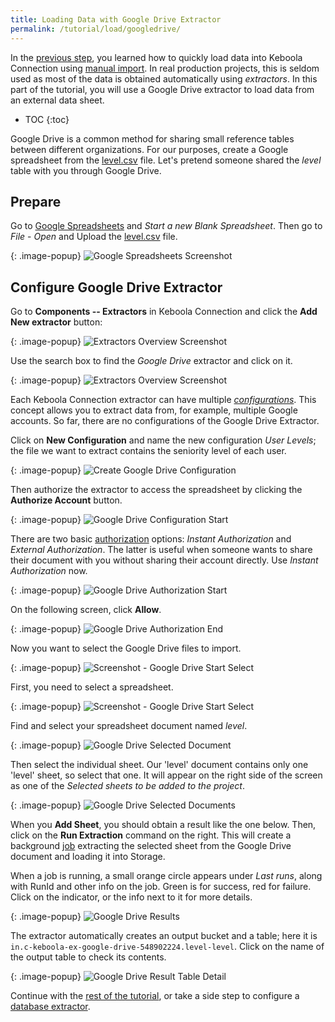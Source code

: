 ```yaml
---
title: Loading Data with Google Drive Extractor
permalink: /tutorial/load/googledrive/
---
```


In the [previous step](/tutorial/load/), you learned how to quickly load data into Keboola Connection 
using [manual import](/tutorial/load/).
In real production projects, this is seldom used as most of the data is obtained automatically using *extractors*.
In this part of the tutorial, you will use a Google Drive extractor to load data from an external data sheet.

* TOC
{:toc}

Google Drive is a common method for sharing small reference tables between different organizations.
For our purposes, create a Google spreadsheet from the [level.csv](/tutorial/level.csv) file.
Let's pretend someone shared the *level* table with you through Google Drive.

## Prepare
Go to [Google Spreadsheets](https://www.google.com/sheets/about) and *Start a new Blank Spreadsheet*. Then go to
*File* - *Open* and Upload the [level.csv](/tutorial/level.csv) file.

{: .image-popup}
![Google Spreadsheets Screenshot](/tutorial/load/google-drive-spreadsheet.png)

## Configure Google Drive Extractor

Go to **Components -- Extractors** in Keboola Connection and click the **Add New extractor** button:

{: .image-popup}
![Extractors Overview Screenshot](/tutorial/load/extractor-intro-0.png)

Use the search box to find the *Google Drive* extractor and click on it.

{: .image-popup}
![Extractors Overview Screenshot](/tutorial/load/extractor-intro.png)

Each Keboola Connection extractor can have multiple [*configurations*](/components/). This concept allows you to extract data from, for example,
multiple Google accounts. So far, there are no configurations of the Google Drive Extractor.

Click on **New Configuration** and name the new configuration *User Levels*; the file we
want to extract contains the seniority level of each user.

{: .image-popup}
![Create Google Drive Configuration](/tutorial/load/extractor-google-drive-create.png)

Then authorize the extractor to access the spreadsheet by clicking the **Authorize Account** button.

{: .image-popup}
![Google Drive Configuration Start](/tutorial/load/extractor-google-drive-intro.png)

There are two basic [authorization](/components/#authorization) options: *Instant Authorization* and *External Authorization*. The latter is
useful when someone wants to share their document with you without sharing their account directly.
Use *Instant Authorization* now.

{: .image-popup}
![Google Drive Authorization Start](/tutorial/load/extractor-google-drive-authorize.png)

On the following screen, click **Allow**.

{: .image-popup}
![Google Drive Authorization End](/tutorial/load/extractor-google-drive-authorize-2.png)

Now you want to select the Google Drive files to import.

{: .image-popup}
![Screenshot - Google Drive Start Select](/tutorial/load/extractor-google-drive-select.png)

First, you need to select a spreadsheet.

{: .image-popup}
![Screenshot - Google Drive Start Select](/tutorial/load/extractor-google-drive-select-2.png)

Find and select your spreadsheet document named *level*.

{: .image-popup}
![Google Drive Selected Document](/tutorial/load/extractor-google-drive-selected.png)

Then select the individual sheet. Our 'level' document contains only one 'level' sheet, so select that one.
It will appear on the right side of the screen as one of the *Selected sheets to be added to the project*.

{: .image-popup}
![Google Drive Selected Documents](/tutorial/load/extractor-google-drive-select-sheets.png)

When you **Add Sheet**, you should obtain a result like the one below. Then, click on the **Run Extraction** command on the right.
This will create a background [job](/management/jobs/) extracting the selected sheet from the Google Drive document
and loading it into Storage.

When a job is running, a small orange circle appears under *Last runs*, along with RunId and other info on the job.
Green is for success, red for failure. Click on the indicator, or the info next to it for more details.

{: .image-popup}
![Google Drive Results](/tutorial/load/extractor-google-drive-result.png)

The extractor automatically creates an output bucket and a table; here it is
`in.c-keboola-ex-google-drive-548902224.level-level`. Click on the name of the output table to check its contents.

{: .image-popup}
![Google Drive Result Table Detail](/tutorial/load/extractor-google-drive-table-detail.png)

Continue with the [rest of the tutorial](/tutorial/manipulate/), or take a side step
to configure a [database extractor](/tutorial/load/database/).
